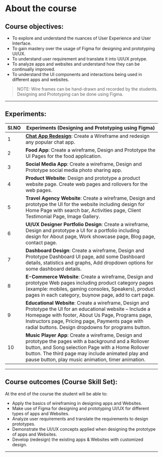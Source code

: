 # About the course

## Course objectives:

- To explore and understand the nuances of User Experience and User Interface.
- To gain mastery over the usage of Figma for designing and prototyping UI/UX.
- To understand user requirement and translate it into UI/UX protype.
- To analyze apps and websites and understand how they can be continually improved.
- To understand the UI components and interactions being used in different apps and websites.

> NOTE: Wire frames can be hand-drawn and recorded by the students. Designing and Prototyping can be done using Figma.

---

## Experiments:

| Sl.NO | Experiments (Designing and Prototyping using Figma)                                                                                                                                                                                                                          |
| ----- | ---------------------------------------------------------------------------------------------------------------------------------------------------------------------------------------------------------------------------------------------------------------------------- |
| 1     | **[Chat App Redesign](chat-app-redesign.md)**: Create a Wireframe and redesign any popular chat app.                                                                                                                                                                         |
| 2     | **Food App**: Create a wireframe, Design and Prototype the UI Pages for the food application.                                                                                                                                                                                |
| 3     | **Social Media App**: Create a wireframe, Design and Prototype social media photo sharing app.                                                                                                                                                                               |
| 4     | **Product Website**: Design and prototype a product website page. Create web pages and rollovers for the web pages.                                                                                                                                                          |
| 5     | **Travel Agency Website**: Create a wireframe, Design and prototype the UI for the website including design for Home Page with search bar, Activities page, Client Testimonial Page, Image Gallery.                                                                          |
| 6     | **UI/UX Designer Portfolio Design**: Create a wireframe, Design and prototype a UI for a portfolio including design for About page, Work showcase page, Blog page, contact page.                                                                                             |
| 7     | **Dashboard Design**: Create a wireframe, Design and Prototype Dashboard UI page, add some Dashboard details, statistics and graphs, Add dropdown options for some dashboard details.                                                                                        |
| 8     | **E-Commerce Website**: Create a wireframe, Design and prototype Web pages including product category pages (example: mobiles, gaming consoles, Speakers), product pages in each category, buynow page, add to cart page.                                                    |
| 9     | **Educational Website**: Create a wireframe, Design and Prototype the UI for an educational website – Include a Homepage with footer, About Us Page, Programs page, Instructors page, Pricing page, Payments page with radial buttons. Design dropdowns for programs button. |
| 10    | **Music Player App**: Create a wireframe, Design and prototype the pages with a background and a Rollover button, and Song selection Page with a Home Rollover button. The third page may include animated play and pause button, play music animation, timer animation.     |

---

## Course outcomes (Course Skill Set):

At the end of the course the student will be able to:

- Apply the basics of wireframing in designing apps and Websites.
- Make use of Figma for designing and prototyping UI/UX for different types of apps and Websites.
- Analyze user requirements and translate the requirements to design prototypes.
- Demonstrate the UI/UX concepts applied when designing the prototype of apps and Websites.
- Develop (redesign) the existing apps & Websites with customized design.

---
